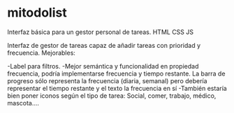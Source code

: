 # mitodolist
Interfaz básica para un gestor personal de tareas. HTML CSS JS

Interfaz de gestor de tareas capaz de añadir tareas con prioridad y frecuencia. 
Mejorables:

  -Label para filtros.
  -Mejor semántica y funcionalidad en propiedad frecuencia, podría implementarse frecuencia y tiempo restante. La barra de progreso
  sólo representa la frecuencia (diaria, semanal) pero debería representar el tiempo restante y el texto la frecuencia en sí
  -También estaría bien poner iconos según el tipo de tarea: Social, comer, trabajo, médico, mascota....
